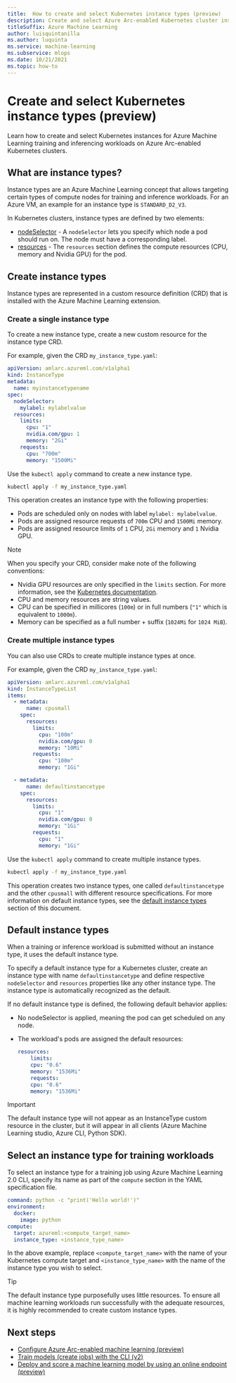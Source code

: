 ```yaml
---
title:  How to create and select Kubernetes instance types (preview)
description: Create and select Azure Arc-enabled Kubernetes cluster instance types for training and inferencing workloads in Azure Machine Learning.
titleSuffix: Azure Machine Learning
author: luisquintanilla
ms.author: luquinta
ms.service: machine-learning
ms.subservice: mlops
ms.date: 10/21/2021
ms.topic: how-to
---
```


# Create and select Kubernetes instance types (preview)

Learn how to create and select Kubernetes instances for Azure Machine Learning training and inferencing workloads on Azure Arc-enabled Kubernetes clusters.

## What are instance types?

Instance types are an Azure Machine Learning concept that allows targeting certain types of compute nodes for training and inference workloads.  For an Azure VM, an example for an instance type is `STANDARD_D2_V3`.

In Kubernetes clusters, instance types are defined by two elements:

* [nodeSelector](https://kubernetes.io/docs/concepts/scheduling-eviction/assign-pod-node/#nodeselector) - A `nodeSelector` lets you specify which node a pod should run on.  The node must have a corresponding label.
* [resources](https://kubernetes.io/docs/concepts/configuration/manage-resources-containers/) - The `resources` section defines the compute resources (CPU, memory and Nvidia GPU) for the pod.

## Create instance types

Instance types are represented in a custom resource definition (CRD) that is installed with the Azure Machine Learning extension.  

### Create a single instance type

To create a new instance type, create a new custom resource for the instance type CRD.  

For example, given the CRD `my_instance_type.yaml`:

```yaml
apiVersion: amlarc.azureml.com/v1alpha1
kind: InstanceType
metadata:
  name: myinstancetypename
spec:
  nodeSelector:
    mylabel: mylabelvalue
  resources:
    limits:
      cpu: "1"
      nvidia.com/gpu: 1
      memory: "2Gi"
    requests:
      cpu: "700m"
      memory: "1500Mi"
```

Use the `kubectl apply` command to create a new instance type.

```bash
kubectl apply -f my_instance_type.yaml
```

This operation creates an instance type with the following properties:

- Pods are scheduled only on nodes with label `mylabel: mylabelvalue`.
- Pods are assigned resource requests of `700m` CPU and `1500Mi` memory. 
- Pods are assigned resource limits of `1` CPU, `2Gi` memory and `1` Nvidia GPU.

> [!NOTE]
> When you specify your CRD, consider make note of the following conventions:
> - Nvidia GPU resources are only specified in the `limits` section.  For more information, see the [Kubernetes documentation](https://kubernetes.io/docs/tasks/manage-gpus/scheduling-gpus/#using-device-plugins).
> - CPU and memory resources are string values.
> - CPU can be specified in millicores (`100m`) or in full numbers (`"1"` which is equivalent to `1000m`).
> - Memory can be specified as a full number + suffix (`1024Mi` for `1024 MiB`).

### Create multiple instance types

You can also use CRDs to create multiple instance types at once.

For example, given the CRD `my_instance_type.yaml`:

```yaml
apiVersion: amlarc.azureml.com/v1alpha1
kind: InstanceTypeList
items:
  - metadata:
      name: cpusmall
    spec:
      resources:
        limits:
          cpu: "100m"
          nvidia.com/gpu: 0
          memory: "10Mi"
        requests:
          cpu: "100m"
          memory: "1Gi"

  - metadata:
      name: defaultinstancetype
    spec:
      resources:
        limits:
          cpu: "1"
          nvidia.com/gpu: 0
          memory: "1Gi"
        requests:
          cpu: "1"
          memory: "1Gi" 
```

Use the `kubectl apply` command to create multiple instance types.

```bash
kubectl apply -f my_instance_type.yaml
``` 

This operation creates two instance types, one called `defaultinstancetype` and the other `cpusmall` with different resource specifications. For more information on default instance types, see the [default instance types](#default-instance-types) section of this document.

## Default instance types

When a training or inference workload is submitted without an instance type, it uses the default instance type.  

To specify a default instance type for a Kubernetes cluster, create an instance type with name `defaultinstancetype` and define respective `nodeSelector` and `resources` properties like any other instance type.  The instance type is automatically recognized as the default.

If no default instance type is defined, the following default behavior applies:

* No nodeSelector is applied, meaning the pod can get scheduled on any node.
* The workload's pods are assigned the default resources:

    ```yaml
    resources:
        limits:
        cpu: "0.6"
        memory: "1536Mi"
        requests:
        cpu: "0.6"
        memory: "1536Mi"
    ```

> [!IMPORTANT]
> The default instance type will not appear as an InstanceType custom resource in the cluster, but it will appear in all clients (Azure Machine Learning studio, Azure CLI, Python SDK).

## Select an instance type for training workloads

To select an instance type for a training job using Azure Machine Learning 2.0 CLI, specify its name as part of the `compute` section in the YAML specification file.  

```yaml
command: python -c "print('Hello world!')"
environment:
  docker:
    image: python
compute:
  target: azureml:<compute_target_name>
  instance_type: <instance_type_name>
```

In the above example, replace `<compute_target_name>` with the name of your Kubernetes compute target and `<instance_type_name>` with the name of the instance type you wish to select.

> [!TIP]
> The default instance type purposefully uses little resources. To ensure all machine learning workloads run successfully with the adequate resources, it is highly recommended to create custom instance types.

## Next steps

- [Configure Azure Arc-enabled machine learning (preview)](how-to-attach-arc-kubernetes.md)
- [Train models (create jobs) with the CLI (v2)](how-to-train-cli.md)
- [Deploy and score a machine learning model by using an online endpoint (preview)](how-to-deploy-managed-online-endpoints.md)